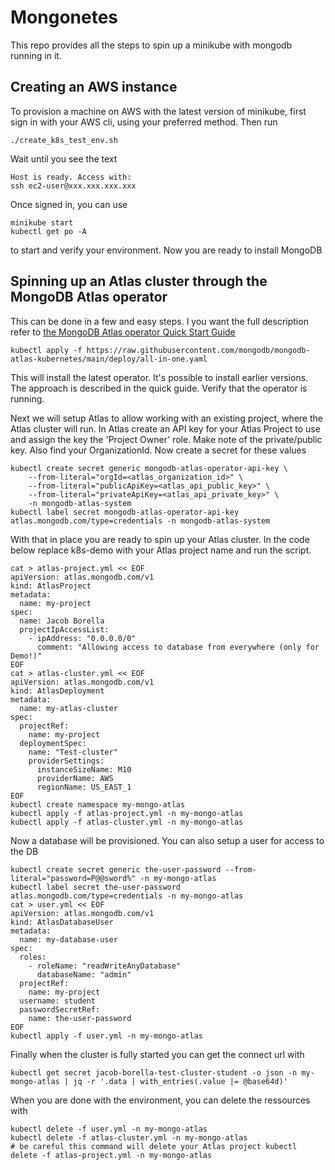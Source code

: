 # Mongonetes
This repo provides all the steps to spin up a minikube with mongodb running in it.
## Creating an AWS instance
To provision a machine on AWS with the latest version of minikube, first sign in with your AWS cli, using your preferred method. Then run
```
./create_k8s_test_env.sh
```
Wait until you see the text
```
Host is ready. Access with: 
ssh ec2-user@xxx.xxx.xxx.xxx
```
Once signed in, you can use
```
minikube start
kubectl get po -A
```
to start and verify your environment. Now you are ready to install MongoDB

## Spinning up an Atlas cluster through the MongoDB Atlas operator
This can be done in a few and easy steps. I you want the full description refer to [the MongoDB Atlas operator Quick Start Guide](https://www.mongodb.com/docs/atlas/reference/atlas-operator/ak8so-quick-start/#std-label-ak8so-quick-start-ref)
```
kubectl apply -f https://raw.githubusercontent.com/mongodb/mongodb-atlas-kubernetes/main/deploy/all-in-one.yaml
```
This will install the latest operator. It's possible to install earlier versions. The approach is described in the quick guide. Verify that the operator is running.

Next we will setup Atlas to allow working with an existing project, where the Atlas cluster will run. In Atlas create an API key for your Atlas Project to use and assign the key the 'Project Owner' role. Make note of the private/public key. Also find your OrganizationId.
Now create a secret for these values
```
kubectl create secret generic mongodb-atlas-operator-api-key \
    --from-literal="orgId=<atlas_organization_id>" \
    --from-literal="publicApiKey=<atlas_api_public_key>" \
    --from-literal="privateApiKey=<atlas_api_private_key>" \
    -n mongodb-atlas-system
kubectl label secret mongodb-atlas-operator-api-key atlas.mongodb.com/type=credentials -n mongodb-atlas-system
```
With that in place you are ready to spin up your Atlas cluster. In the code below replace k8s-demo with your Atlas project name and run the script.
```
cat > atlas-project.yml << EOF 
apiVersion: atlas.mongodb.com/v1
kind: AtlasProject
metadata:
  name: my-project
spec:
  name: Jacob Borella
  projectIpAccessList:
    - ipAddress: "0.0.0.0/0"
      comment: "Allowing access to database from everywhere (only for Demo!)"
EOF
cat > atlas-cluster.yml << EOF
apiVersion: atlas.mongodb.com/v1
kind: AtlasDeployment
metadata:
  name: my-atlas-cluster
spec:
  projectRef:
    name: my-project
  deploymentSpec:
    name: "Test-cluster"
    providerSettings:
      instanceSizeName: M10
      providerName: AWS
      regionName: US_EAST_1
EOF
kubectl create namespace my-mongo-atlas
kubectl apply -f atlas-project.yml -n my-mongo-atlas
kubectl apply -f atlas-cluster.yml -n my-mongo-atlas
```

Now a database will be provisioned. You can also setup a user for access to the DB
```
kubectl create secret generic the-user-password --from-literal="password=P@@sword%" -n my-mongo-atlas
kubectl label secret the-user-password atlas.mongodb.com/type=credentials -n my-mongo-atlas
cat > user.yml << EOF
apiVersion: atlas.mongodb.com/v1
kind: AtlasDatabaseUser
metadata:
  name: my-database-user
spec:
  roles:
    - roleName: "readWriteAnyDatabase"
      databaseName: "admin"
  projectRef:
    name: my-project
  username: student
  passwordSecretRef:
    name: the-user-password
EOF
kubectl apply -f user.yml -n my-mongo-atlas
```
Finally when the cluster is fully started you can get the connect url with
```
kubectl get secret jacob-borella-test-cluster-student -o json -n my-mongo-atlas | jq -r '.data | with_entries(.value |= @base64d)'
```
When you are done with the environment, you can delete the ressources with
```
kubectl delete -f user.yml -n my-mongo-atlas
kubectl delete -f atlas-cluster.yml -n my-mongo-atlas
# be careful this command will delete your Atlas project kubectl delete -f atlas-project.yml -n my-mongo-atlas
```


